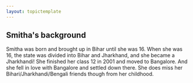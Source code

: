 ```yaml
---
layout: topictemplate
---
```


## Smitha's background

Smitha was born and brought up in Bihar until she was 16. When she was 16, the state was divided into Bihar and Jharkhand, and she became a Jharkhandi! She finished her class 12 in 2001 and moved to Bangalore. And she fell in love with Bangalore and settled down there. She does miss her Bihari/Jharkhandi/Bengali friends though from her childhood.